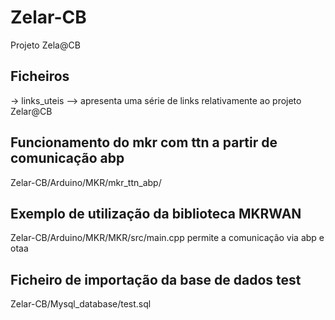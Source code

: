 # Zelar-CB
Projeto Zela@CB

## Ficheiros  
→ links_uteis --> apresenta uma série de links relativamente ao projeto Zelar@CB

## Funcionamento do mkr com ttn a partir de comunicação abp
Zelar-CB/Arduino/MKR/mkr_ttn_abp/

## Exemplo de utilização da biblioteca MKRWAN
 Zelar-CB/Arduino/MKR/MKR/src/main.cpp 
 permite a comunicação via abp e otaa
 
 ## Ficheiro de importação da base de dados test
Zelar-CB/Mysql_database/test.sql

